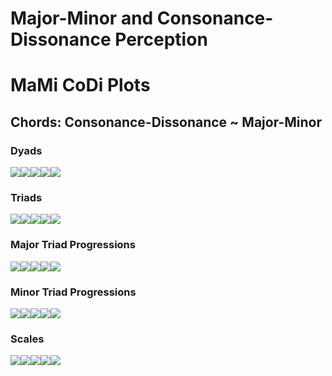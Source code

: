 Major-Minor and Consonance-Dissonance Perception
================

# MaMi CoDi Plots

## Chords: Consonance-Dissonance ~ Major-Minor

### Dyads

![](man/figures/README-unnamed-chunk-4-1.png)<!-- -->![](man/figures/README-unnamed-chunk-4-2.png)<!-- -->![](man/figures/README-unnamed-chunk-4-3.png)<!-- -->![](man/figures/README-unnamed-chunk-4-4.png)<!-- -->![](man/figures/README-unnamed-chunk-4-5.png)<!-- -->

### Triads

![](man/figures/README-unnamed-chunk-4-6.png)<!-- -->![](man/figures/README-unnamed-chunk-4-7.png)<!-- -->![](man/figures/README-unnamed-chunk-4-8.png)<!-- -->![](man/figures/README-unnamed-chunk-4-9.png)<!-- -->![](man/figures/README-unnamed-chunk-4-10.png)<!-- -->

### Major Triad Progressions

![](man/figures/README-unnamed-chunk-4-11.png)<!-- -->![](man/figures/README-unnamed-chunk-4-12.png)<!-- -->![](man/figures/README-unnamed-chunk-4-13.png)<!-- -->![](man/figures/README-unnamed-chunk-4-14.png)<!-- -->![](man/figures/README-unnamed-chunk-4-15.png)<!-- -->

### Minor Triad Progressions

![](man/figures/README-unnamed-chunk-4-16.png)<!-- -->![](man/figures/README-unnamed-chunk-4-17.png)<!-- -->![](man/figures/README-unnamed-chunk-4-18.png)<!-- -->![](man/figures/README-unnamed-chunk-4-19.png)<!-- -->![](man/figures/README-unnamed-chunk-4-20.png)<!-- -->

### Scales

![](man/figures/README-unnamed-chunk-4-21.png)<!-- -->![](man/figures/README-unnamed-chunk-4-22.png)<!-- -->![](man/figures/README-unnamed-chunk-4-23.png)<!-- -->![](man/figures/README-unnamed-chunk-4-24.png)<!-- -->![](man/figures/README-unnamed-chunk-4-25.png)<!-- -->
